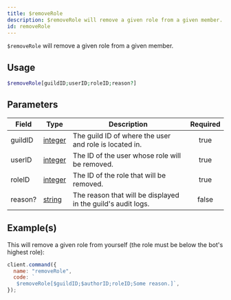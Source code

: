 ```yaml
---
title: $removeRole
description: $removeRole will remove a given role from a given member.
id: removeRole
---
```


`$removeRole` will remove a given role from a given member.

## Usage

```php
$removeRole[guildID;userID;roleID;reason?]
```

## Parameters

| Field   | Type                                                                                                | Description                                                  | Required |
| ------- | --------------------------------------------------------------------------------------------------- | ------------------------------------------------------------ | :------: |
| guildID | [integer](https://developer.mozilla.org/en-US/docs/Web/JavaScript/Reference/Global_Objects/Integer) | The guild ID of where the user and role is located in.       |   true   |
| userID  | [integer](https://developer.mozilla.org/en-US/docs/Web/JavaScript/Reference/Global_Objects/Integer) | The ID of the user whose role will be removed.               |   true   |
| roleID  | [integer](https://developer.mozilla.org/en-US/docs/Web/JavaScript/Reference/Global_Objects/Integer) | The ID of the role that will be removed.                     |   true   |
| reason? | [string](https://developer.mozilla.org/en-US/docs/Web/JavaScript/Reference/Global_Objects/String)   | The reason that will be displayed in the guild's audit logs. |  false   |

## Example(s)

This will remove a given role from yourself (the role must be below the bot's highest role):

```javascript
client.command({
  name: "removeRole",
  code: `
   $removeRole[$guildID;$authorID;roleID;Some reason.]`,
});
```
